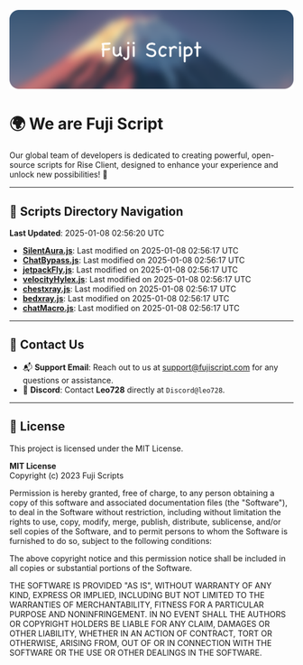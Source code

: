 ![Banner](.github/b.webp)

# 🌍 **We are Fuji Script**

Our global team of developers is dedicated to creating powerful, open-source scripts for Rise Client, designed to enhance your experience and unlock new possibilities! 🌟

---
<!-- SCRIPTS_NAVIGATION_START -->
## 📂 **Scripts Directory Navigation**

**Last Updated**: 2025-01-08 02:56:20 UTC

- **[SilentAura.js](scripts/SilentAura.js)**: Last modified on 2025-01-08 02:56:17 UTC
- **[ChatBypass.js](scripts/ChatBypass.js)**: Last modified on 2025-01-08 02:56:17 UTC
- **[jetpackFly.js](scripts/jetpackFly.js)**: Last modified on 2025-01-08 02:56:17 UTC
- **[velocityHylex.js](scripts/velocityHylex.js)**: Last modified on 2025-01-08 02:56:17 UTC
- **[chestxray.js](scripts/chestxray.js)**: Last modified on 2025-01-08 02:56:17 UTC
- **[bedxray.js](scripts/bedxray.js)**: Last modified on 2025-01-08 02:56:17 UTC
- **[chatMacro.js](scripts/chatMacro.js)**: Last modified on 2025-01-08 02:56:17 UTC

<!-- SCRIPTS_NAVIGATION_END -->

---

## 💬 **Contact Us**  
- 📬 **Support Email**: Reach out to us at [support@fujiscript.com](mailto:support@fujiscript.com) for any questions or assistance.  
- 💬 **Discord**: Contact **Leo728** directly at `Discord@leo728`.

---

## 📜 **License**

This project is licensed under the MIT License.  

**MIT License**  
Copyright (c) 2023 Fuji Scripts  

Permission is hereby granted, free of charge, to any person obtaining a copy of this software and associated documentation files (the "Software"), to deal in the Software without restriction, including without limitation the rights to use, copy, modify, merge, publish, distribute, sublicense, and/or sell copies of the Software, and to permit persons to whom the Software is furnished to do so, subject to the following conditions:  

The above copyright notice and this permission notice shall be included in all copies or substantial portions of the Software.  

THE SOFTWARE IS PROVIDED "AS IS", WITHOUT WARRANTY OF ANY KIND, EXPRESS OR IMPLIED, INCLUDING BUT NOT LIMITED TO THE WARRANTIES OF MERCHANTABILITY, FITNESS FOR A PARTICULAR PURPOSE AND NONINFRINGEMENT. IN NO EVENT SHALL THE AUTHORS OR COPYRIGHT HOLDERS BE LIABLE FOR ANY CLAIM, DAMAGES OR OTHER LIABILITY, WHETHER IN AN ACTION OF CONTRACT, TORT OR OTHERWISE, ARISING FROM, OUT OF OR IN CONNECTION WITH THE SOFTWARE OR THE USE OR OTHER DEALINGS IN THE SOFTWARE.  
